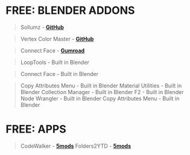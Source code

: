 # FREE: BLENDER ADDONS

> Sollumz - **[GitHub](https://github.com/Sollumz/Sollumz)**

> Vertex Color Master - **[GitHub](https://github.com/andyp123/blender_vertex_color_master)**

> Connect Face - **[Gumroad](https://kushiro.gumroad.com/l/connect_face)**

> LoopTools - Built in Blender

> Connect Face - Built in Blender

> Copy Attributes Menu - Built in Blender
> Material Utilities - Built in Blender
> Collection Manager - Built in Blender
> F2 - Built in Blender
> Node Wrangler - Built in Blender
> Copy Attributes Menu - Built in Blender

# FREE: APPS
> CodeWalker - **[5mods](https://pl.gta5-mods.com/tools/codewalker-gtav-interactive-3d-map)**
> Folders2YTD - **[5mods](https://pl.gta5-mods.com/tools/folders2ytd)**
